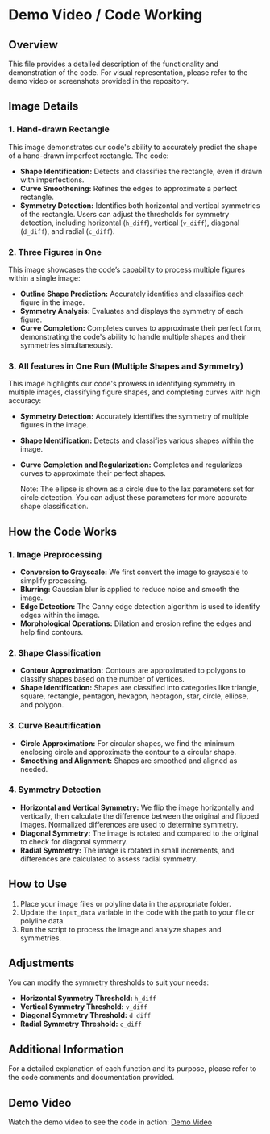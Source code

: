 # Demo Video / Code Working

## Overview
This file provides a detailed description of the functionality and demonstration of the code. For visual representation, please refer to the demo video or screenshots provided in the repository.

## Image Details

### 1. Hand-drawn Rectangle
This image demonstrates our code's ability to accurately predict the shape of a hand-drawn imperfect rectangle. The code:
- **Shape Identification:** Detects and classifies the rectangle, even if drawn with imperfections.
- **Curve Smoothening:** Refines the edges to approximate a perfect rectangle.
- **Symmetry Detection:** Identifies both horizontal and vertical symmetries of the rectangle. Users can adjust the thresholds for symmetry detection, including horizontal (`h_diff`), vertical (`v_diff`), diagonal (`d_diff`), and radial (`c_diff`).

### 2. Three Figures in One
This image showcases the code’s capability to process multiple figures within a single image:
- **Outline Shape Prediction:** Accurately identifies and classifies each figure in the image.
- **Symmetry Analysis:** Evaluates and displays the symmetry of each figure.
- **Curve Completion:** Completes curves to approximate their perfect form, demonstrating the code's ability to handle multiple shapes and their symmetries simultaneously.

### 3. All features in One Run (Multiple Shapes and Symmetry)
This image highlights our code's prowess in identifying symmetry in multiple images, classifying figure shapes, and completing curves with high accuracy:
- **Symmetry Detection:** Accurately identifies the symmetry of multiple figures in the image.
- **Shape Identification:** Detects and classifies various shapes within the image.
- **Curve Completion and Regularization:** Completes and regularizes curves to approximate their perfect shapes.
  
  Note: The ellipse is shown as a circle due to the lax parameters set for circle detection. You can adjust these parameters for more accurate shape classification.

## How the Code Works

### 1. Image Preprocessing
- **Conversion to Grayscale:** We first convert the image to grayscale to simplify processing.
- **Blurring:** Gaussian blur is applied to reduce noise and smooth the image.
- **Edge Detection:** The Canny edge detection algorithm is used to identify edges within the image.
- **Morphological Operations:** Dilation and erosion refine the edges and help find contours.

### 2. Shape Classification
- **Contour Approximation:** Contours are approximated to polygons to classify shapes based on the number of vertices.
- **Shape Identification:** Shapes are classified into categories like triangle, square, rectangle, pentagon, hexagon, heptagon, star, circle, ellipse, and polygon.

### 3. Curve Beautification
- **Circle Approximation:** For circular shapes, we find the minimum enclosing circle and approximate the contour to a circular shape.
- **Smoothing and Alignment:** Shapes are smoothed and aligned as needed.

### 4. Symmetry Detection
- **Horizontal and Vertical Symmetry:** We flip the image horizontally and vertically, then calculate the difference between the original and flipped images. Normalized differences are used to determine symmetry.
- **Diagonal Symmetry:** The image is rotated and compared to the original to check for diagonal symmetry.
- **Radial Symmetry:** The image is rotated in small increments, and differences are calculated to assess radial symmetry.

## How to Use
1. Place your image files or polyline data in the appropriate folder.
2. Update the `input_data` variable in the code with the path to your file or polyline data.
3. Run the script to process the image and analyze shapes and symmetries.

## Adjustments
You can modify the symmetry thresholds to suit your needs:
- **Horizontal Symmetry Threshold:** `h_diff`
- **Vertical Symmetry Threshold:** `v_diff`
- **Diagonal Symmetry Threshold:** `d_diff`
- **Radial Symmetry Threshold:** `c_diff`

## Additional Information
For a detailed explanation of each function and its purpose, please refer to the code comments and documentation provided.

## Demo Video
Watch the demo video to see the code in action: [Demo Video](https://drive.google.com/file/d/1eRScXt_NPfY_5DEr8KryrpJg0cAKz_yc/view)

